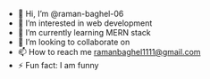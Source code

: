 - 👋 Hi, I’m @raman-baghel-06
- 👀 I’m interested in web development 
- 🌱 I’m currently learning MERN stack
- 💞️ I’m looking to collaborate on 
- 📫 How to reach me ramanbaghel1111@gmail.com
- ⚡ Fun fact: I am funny

<!---
raman-baghel-06/raman-baghel-06 is a ✨ special ✨ repository because its `README.md` (this file) appears on your GitHub profile.
You can click the Preview link to take a look at your changes.
--->
